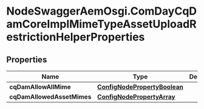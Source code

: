 # NodeSwaggerAemOsgi.ComDayCqDamCoreImplMimeTypeAssetUploadRestrictionHelperProperties

## Properties
Name | Type | Description | Notes
------------ | ------------- | ------------- | -------------
**cqDamAllowAllMime** | [**ConfigNodePropertyBoolean**](ConfigNodePropertyBoolean.md) |  | [optional] 
**cqDamAllowedAssetMimes** | [**ConfigNodePropertyArray**](ConfigNodePropertyArray.md) |  | [optional] 


